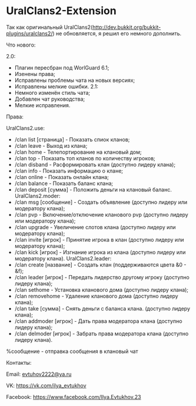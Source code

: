 # UralClans2-Extension
Так как оригинальный UralClans2(http://dev.bukkit.org/bukkit-plugins/uralclans2/) не обновляется, я решил его немного дополнить.

Что нового:

  2.0:
   - Плагин пересбран под WorlGuard 6.1;
   - Изенены права;
   - Исправлены проблемы чата на новых версиях;
   - Исправлены мелкие ошибки.
  2.1:
   - Немного изменён стиль чата;
   - Добавлен чат руководства;
   - Мелкие исправления.

 
Права:

  UralClans2.use:
   - /clan list [страница] - Показать спиок кланов;
   - /clan leave - Выход из клана;
   - /clan home - Телепортирование на клановый дом;
   - /clan top - Показать топ кланов по количеству игроков;
   - /clan disband - Расформировать клан (доступно лидеру клана);
   - /clan info - Показать информацию о клане;
   - /clan online - Показать онлайн клана;
   - /clan balance - Показать баланс клана;
   - /clan deposit [сумма] - Положить деньги на клановый баланс.
  UralClans2.moder:
   - /clan msg [сообщение] - Создать объявление (доступно лидеру или модератору клана);
   - /clan pvp - Включение/отключение кланового pvp (доступно лидеру или модератору клана);
   - /clan upgrade - Увеличение слотов клана (доступно лидеру или модератору клана);
   - /clan invite [игрок] - Принятие игрока в клан (доступно лидеру или модератору клана);
   - /clan kick [игрок] - Изгнание игрока из клана (доступно лидеру или модератору клана).
  UralClans2.leader:
   - /clan create [название] - Создать клан (поддерживаются цвета &0 - &f);
   - /clan leader [игрок] - Передать лидерство другому игроку (доступно лидеру клана);
   - /clan sethome - Установка кланового дома (доступно лидеру клана);
   - /clan removehome - Удаление кланового дома (доступно лидеру клана);
   - /clan take [сумма] - Снять деньги с баланса клана. (доступно лидеру клана);
   - /clan addmoder [игрок] - Дать права модератора клана (доступно лидеру клана);
   - /clan delmoder [игрок] - Забрать права модератора клана (доступно лидеру клана).
   
%сообщение - отправка сообщения в клановый чат

Контакты:


 Email: evtuhov2222@ya.ru
 
 VK: https://vk.com/ilya_evtukhov
 
 Facebook: https://www.facebook.com/Ilya.Evtukhov.23
